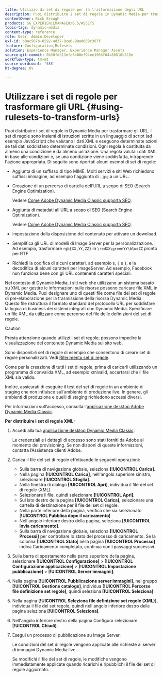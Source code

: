 ```yaml
---
title: Utilizzo di set di regole per la trasformazione degli URL
description: Puoi distribuire i set di regole in Dynamic Media per trasformare gli URL. I set di regole sono insiemi di istruzioni scritte in un linguaggio di script (ad esempio JavaScript) che valutano i dati XML e eseguono determinate azioni se tali dati soddisfano determinate condizioni.
contentOwner: Rick Brough
products: SG_EXPERIENCEMANAGER/6.5/ASSETS
topic-tags: dynamic-media
content-type: reference
role: User, Admin,Developer
exl-id: b0ac587b-8592-4d37-9ce0-98a0859c367f
feature: Configuration,Rulesets
solution: Experience Manager, Experience Manager Assets
source-git-commit: 0b90fdd13efc5408ef94ee1966f04a80810b515e
workflow-type: tm+mt
source-wordcount: '688'
ht-degree: 0%

---
```


# Utilizzare i set di regole per trasformare gli URL {#using-rulesets-to-transform-urls}

Puoi distribuire i set di regole in Dynamic Media per trasformare gli URL. I set di regole sono insiemi di istruzioni scritte in un linguaggio di script (ad esempio JavaScript) che valutano i dati XML e eseguono determinate azioni se tali dati soddisfano determinate condizioni. Ogni regola è costituita da almeno una condizione e da almeno un&#39;azione. Una regola valuta i dati XML in base alle condizioni e, se una condizione viene soddisfatta, intraprende l&#39;azione appropriata. Di seguito sono riportati alcuni esempi di set di regole:

* Aggiunta di un suffisso di tipo MIME. Molti servizi e siti Web richiedono suffissi immagine, ad esempio l&#39;aggiunta di `.jpg` a un URL.
* Creazione di un percorso di cartella dell’URL a scopo di SEO (Search Engine Optimization).

  Vedere [Come Adobe Dynamic Media Classic supporta SEO](/help/assets/assets/s7_seo.pdf).

* Aggiunta di metadati all’URL a scopo di SEO (Search Engine Optimization).

  Vedere [Come Adobe Dynamic Media Classic supporta SEO](/help/assets/assets/s7_seo.pdf).

* Impostazione della disposizione del contenuto per attivare un download.
* Semplifica gli URL di modelli di Image Server per la personalizzazione. Ad esempio, trasformare `rgb{XX,YY,ZZ}` in `\redXX\greenYY\blueZZ` pronto per RTF

* Richiedi la codifica di alcuni caratteri, ad esempio `$`, `{` e `}`, e la decodifica di alcuni caratteri per ImageServer. Ad esempio, Facebook non funziona bene con gli URL contenenti caratteri speciali.

Nel contesto di Dynamic Media, i siti web che utilizzano un sistema basato su XML per gestire le informazioni sulle risorse possono caricare file XML in Dynamic Media. Puoi designare uno di questi file come file del set di regole di pre-elaborazione per la trasmissione della risorsa Dynamic Media. Questo file ristruttura il formato standard del protocollo URL per soddisfare la logica di business dei sistemi integrati con Dynamic Media. Specificare un file XML da utilizzare come percorso del file delle definizioni del set di regole.

>[!CAUTION]
>
>Presta attenzione quando utilizzi i set di regole; possono impedire la visualizzazione del contenuto Dynamic Media sul sito web.

Sono disponibili set di regole di esempio che consentono di creare set di regole personalizzati.
Vedi [Riferimento set di regole](https://experienceleague.adobe.com/en/docs/dynamic-media-developer-resources/image-serving-api/image-serving-api/rule-set-reference/c-rule-set-reference).

Come per la creazione di tutti i set di regole, prima di caricarli utilizzando un programma di convalida XML, ad esempio xmlvalid, accertarsi che il file XML sia valido.

Inoltre, assicurati di eseguire il test del set di regole in un ambiente di staging che non influisce sull’ambiente di produzione live.
In genere, gli ambienti di produzione e quelli di staging richiedono accessi diversi.

Per informazioni sull&#39;accesso, consulta l&#39;[applicazione desktop Adobe Dynamic Media Classic](https://experienceleague.adobe.com/en/docs/dynamic-media-classic/using/getting-started/signing-out#sign-in-dmc-app).

<!-- OBSOLETE INFORMATION * **NA staging environment** login page: [https://s7sps1-staging.scene7.com/IpsWeb/](https://s7sps1-staging.scene7.com/IpsWeb/)
* **EMEA staging environment** login page: [https://s7sps3-staging.scene7.com/IpsWeb/](https://s7sps3-staging.scene7.com/IpsWeb/)
* **JAPAC staging environment** login page: [https://s7sps5-staging.scene7.com/IpsWeb/](https://s7sps5-staging.scene7.com/IpsWeb/) -->

**Per distribuire i set di regole XML:**

1. Accedi alla tua [applicazione desktop Dynamic Media Classic](https://experienceleague.adobe.com/en/docs/dynamic-media-classic/using/getting-started/signing-out#sign-in-dmc-app).

   Le credenziali e i dettagli di accesso sono stati forniti da Adobe al momento del provisioning. Se non disponi di queste informazioni, contatta l’Assistenza clienti Adobe.

1. Carica il file del set di regole effettuando le seguenti operazioni:

   * Sulla barra di navigazione globale, seleziona **[!UICONTROL Carica]**.
   * Nella pagina **[!UICONTROL Carica]**, nell&#39;angolo superiore sinistro, selezionare **[!UICONTROL Sfoglia]**.
   * Nella finestra di dialogo **[!UICONTROL Apri]**, individua il file del set di regole (XML).
   * Selezionare il file, quindi selezionare **[!UICONTROL Apri]**.
   * Sul lato destro della pagina **[!UICONTROL Carica]**, selezionare una cartella di destinazione per il file del set di regole.
   * Nella parte inferiore della pagina, verifica che sia selezionato **[!UICONTROL Pubblica dopo il caricamento]**.
   * Nell&#39;angolo inferiore destro della pagina, seleziona **[!UICONTROL Invia caricamento]**.
   * Sulla barra di navigazione globale, seleziona **[!UICONTROL Processi]** per controllare lo stato del processo di caricamento. Se la colonna **[!UICONTROL Stato]** nella pagina **[!UICONTROL Processo]** indica Caricamento completato, continua con i passaggi successivi.

1. Sulla barra di spostamento nella parte superiore della pagina, selezionare **[!UICONTROL Configurazione]** > **[!UICONTROL Configurazione applicazione]** > **[!UICONTROL Impostazione pubblicazione]** > **[!UICONTROL Server immagini]**.
1. Nella pagina **[!UICONTROL Pubblicazione server immagini]**, nel gruppo **[!UICONTROL Gestione catalogo]**, individua **[!UICONTROL Percorso file definizione set regole]**, quindi seleziona **[!UICONTROL Seleziona]**.
1. Nella pagina **[!UICONTROL Seleziona file definizione set regole (XML)]**, individua il file del set regole, quindi nell&#39;angolo inferiore destro della pagina seleziona **[!UICONTROL Seleziona]**.
1. Nell&#39;angolo inferiore destro della pagina Configura selezionare **[!UICONTROL Chiudi]**.
1. Esegui un processo di pubblicazione su Image Server.

   Le condizioni del set di regole vengono applicate alle richieste ai server di immagini Dynamic Media live.

   Se modifichi il file del set di regole, le modifiche vengono immediatamente applicate quando ricarichi e ripubblichi il file del set di regole aggiornato.
